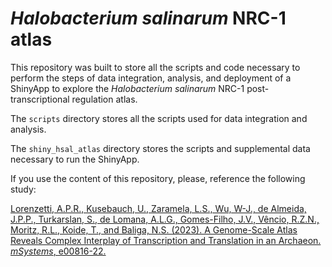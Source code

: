 # <i>Halobacterium salinarum</i> NRC-1 atlas

This repository was built to store all the scripts and code necessary to perform the steps of data integration, analysis, and deployment of a ShinyApp to explore the <i>Halobacterium salinarum</i> NRC-1 post-transcriptional regulation atlas.  

The `scripts` directory stores all the scripts used for data integration and analysis.  

The `shiny_hsal_atlas` directory stores the scripts and supplemental data necessary to run the ShinyApp.  

If you use the content of this repository, please, reference the following study:  

<a href="https://doi.org/10.1128/msystems.00816-22">Lorenzetti, A.P.R., Kusebauch, U., Zaramela, L.S., Wu, W-J., de Almeida, J.P.P., Turkarslan, S., de Lomana, A.L.G., Gomes-Filho, J.V., Vêncio, R.Z.N., Moritz, R.L., Koide, T., and Baliga, N.S. (2023). A Genome-Scale Atlas Reveals Complex Interplay of Transcription and Translation in an Archaeon. <i>mSystems</i>, e00816-22.</a>
